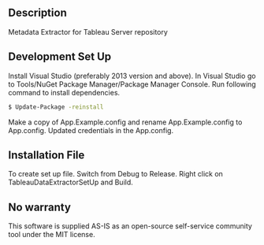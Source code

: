 ## Description
Metadata Extractor for Tableau Server repository

## Development Set Up
Install Visual Studio (preferably 2013 version and above).
In Visual Studio go to Tools/NuGet Package Manager/Package Manager Console. 
Run following command to install dependencies.

```sh
$ Update-Package -reinstall
```
Make a copy of App.Example.config and rename App.Example.config to App.config.
Updated credentials in the App.config.


## Installation File
To create set up file. Switch from Debug to Release. Right click on TableauDataExtractorSetUp and Build.


## No warranty
This software is supplied AS-IS as an open-source self-service community tool under the MIT license.
